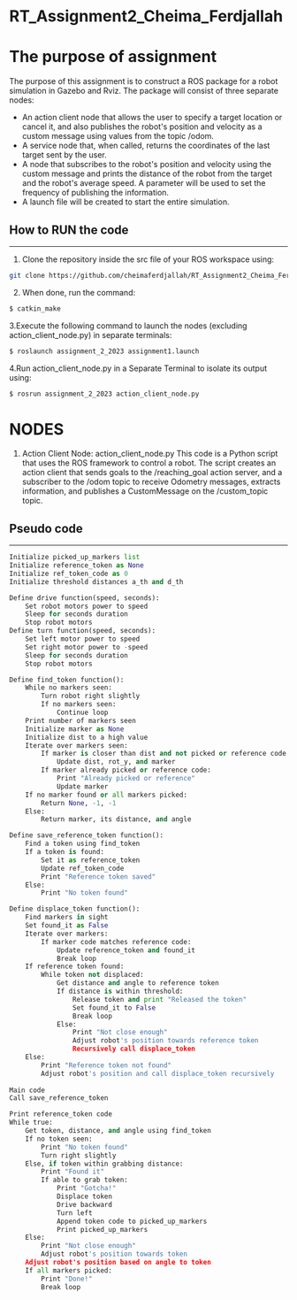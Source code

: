 # RT_Assignment2_Cheima_Ferdjallah

# The purpose of assignment
The purpose of this assignment is to construct a ROS package for a robot simulation in Gazebo and Rviz. The package will consist of three separate nodes:

- An action client node that allows the user to specify a target location or cancel it, and also publishes the robot's position and velocity as a custom message using values from the topic /odom.
- A service node that, when called, returns the coordinates of the last target sent by the user.
- A node that subscribes to the robot's position and velocity using the custom message and prints the distance of the robot from the target and the robot's average speed. A parameter will be used to set the frequency of publishing the information.
- A launch file will be created to start the entire simulation.
## How to RUN the code
-----------------------------

1. Clone the repository inside the src file of your ROS workspace using:
```bash
git clone https://github.com/cheimaferdjallah/RT_Assignment2_Cheima_Ferdjallah.git
```
2. When done, run the command:
```bash
$ catkin_make
```
3.Execute the following command to launch the nodes (excluding action_client_node.py) in separate terminals:

```bash
$ roslaunch assignment_2_2023 assignment1.launch
```
4.Run action_client_node.py in a Separate Terminal to isolate its output using:
```bash
$ rosrun assignment_2_2023 action_client_node.py
```
# NODES
1. Action Client Node: action_client_node.py
   This code is a Python script that uses the ROS framework to control a robot. The script creates an action client that sends goals to the /reaching_goal action server, and a subscriber to the /odom topic to receive Odometry messages, extracts information, and publishes a CustomMessage on the /custom_topic topic.

## Pseudo code
----------------------
```python
Initialize picked_up_markers list
Initialize reference_token as None
Initialize ref_token_code as 0
Initialize threshold distances a_th and d_th

Define drive function(speed, seconds):
    Set robot motors power to speed
    Sleep for seconds duration
    Stop robot motors
Define turn function(speed, seconds):
    Set left motor power to speed
    Set right motor power to -speed
    Sleep for seconds duration
    Stop robot motors

Define find_token function():
    While no markers seen:
        Turn robot right slightly
        If no markers seen:
            Continue loop
    Print number of markers seen
    Initialize marker as None
    Initialize dist to a high value
    Iterate over markers seen:
        If marker is closer than dist and not picked or reference code:
            Update dist, rot_y, and marker
        If marker already picked or reference code:
            Print "Already picked or reference"
            Update marker
    If no marker found or all markers picked:
        Return None, -1, -1
    Else:
        Return marker, its distance, and angle

Define save_reference_token function():
    Find a token using find_token
    If a token is found:
        Set it as reference_token
        Update ref_token_code
        Print "Reference token saved"
    Else:
        Print "No token found"

Define displace_token function():
    Find markers in sight
    Set found_it as False
    Iterate over markers:
        If marker code matches reference code:
            Update reference_token and found_it
            Break loop
    If reference token found:
        While token not displaced:
            Get distance and angle to reference token
            If distance is within threshold:
                Release token and print "Released the token"
                Set found_it to False
                Break loop
            Else:
                Print "Not close enough"
                Adjust robot's position towards reference token
                Recursively call displace_token
    Else:
        Print "Reference token not found"
        Adjust robot's position and call displace_token recursively
        
Main code
Call save_reference_token

Print reference_token code
While true:
    Get token, distance, and angle using find_token
    If no token seen:
        Print "No token found"
        Turn right slightly
    Else, if token within grabbing distance:
        Print "Found it"
        If able to grab token:
            Print "Gotcha!"
            Displace token
            Drive backward
            Turn left
            Append token code to picked_up_markers
            Print picked_up_markers
    Else:
        Print "Not close enough"
        Adjust robot's position towards token
    Adjust robot's position based on angle to token
    If all markers picked:
        Print "Done!"
        Break loop
```



